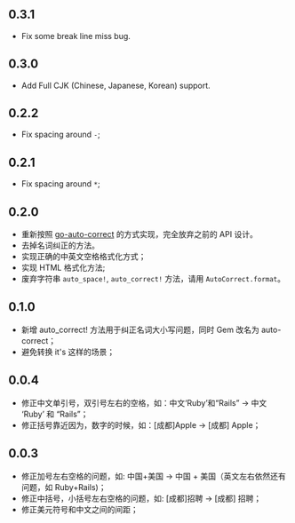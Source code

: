 0.3.1
-----------

- Fix some break line miss bug.

0.3.0
-----------

- Add Full CJK (Chinese, Japanese, Korean) support.

0.2.2
-----------

- Fix spacing around `-`;

0.2.1
-----------

- Fix spacing around `*`;

0.2.0
-----------

- 重新按照 [go-auto-correct](https://github.com/huacnlee/go-auto-correct) 的方式实现，完全放弃之前的 API 设计。
- 去掉名词纠正的方法。
- 实现正确的中英文空格格式化方式；
- 实现 HTML 格式化方法;
- 废弃字符串 `auto_space!`, `auto_correct!` 方法，请用 `AutoCorrect.format`。

0.1.0
----------

* 新增 auto_correct! 方法用于纠正名词大小写问题，同时 Gem 改名为 auto-correct；
* 避免转换 it's 这样的场景；

0.0.4
----------

* 修正中文单引号，双引号左右的空格，如：中文‘Ruby’和“Rails” -> 中文 ‘Ruby’ 和 “Rails”；
* 修正括号靠近因为，数字的时候，如：[成都]Apple -> [成都] Apple；

0.0.3
----------

* 修正加号左右空格的问题，如: 中国+美国 -> 中国 + 美国（英文左右依然还有问题，如 Ruby+Rails)；
* 修正中括号，小括号左右空格的问题，如: [成都]招聘 -> [成都] 招聘；
* 修正美元符号和中文之间的间距；
